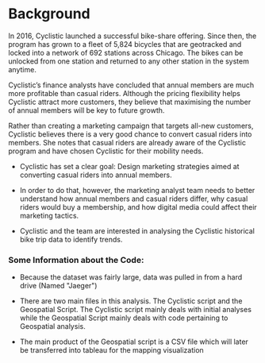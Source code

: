 # Background 

In 2016, Cyclistic launched a successful bike-share offering. Since then, the program has grown to a fleet of 5,824 bicycles that are geotracked and locked into a network of 692 stations across Chicago. The bikes can be unlocked from one station and returned to any other station in the system anytime.				

Cyclistic’s finance analysts have concluded that annual members are much more profitable than casual riders. Although the pricing flexibility helps Cyclistic attract more customers, they believe that maximising the number of annual members will be key to future growth. 

Rather than creating a marketing campaign that targets all-new customers, Cyclistic believes there is a very good chance to convert casual riders into members. She notes that casual riders are already aware of the Cyclistic program and have chosen Cyclistic for their mobility needs.		

* Cyclistic has set a clear goal: Design marketing strategies aimed at converting casual riders into annual members. 

* In order to do that, however, the marketing analyst team needs to better understand how annual members and casual riders differ, why casual riders would buy a membership, and how digital media could affect their marketing tactics. 

* Cyclistic and the team are interested in analysing the Cyclistic historical bike trip data to identify trends. 

### Some Information about the Code:

* Because the dataset was fairly large, data was pulled in from a hard drive (Named "Jaeger")

* There are two main files in this analysis. The Cyclistic script and the Geospatial Script. The Cyclistic script mainly deals with initial analyses while the Geospatial Script mainly deals with code pertaining to Geospatial analysis. 

* The main product of the Geospatial script is a CSV file which will later be transferred into tableau for the mapping visualization 
